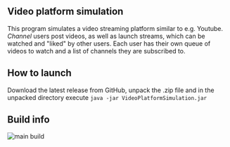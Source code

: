 ## Video platform simulation

This program simulates a video streaming platform similar to e.g. Youtube.
*Channel* users post videos, as well as launch streams, which can be watched and "liked" by other users. 
Each user has their own queue of videos to watch and a list of channels they are subscribed to.

## How to launch

Download the latest release from GitHub, unpack the .zip file and in the unpacked directory execute ```java -jar VideoPlatformSimulation.jar```

## Build info
![main build](https://github.com/j-millet/video-platform-simulation/workflows/main.yml/badge.svg)
